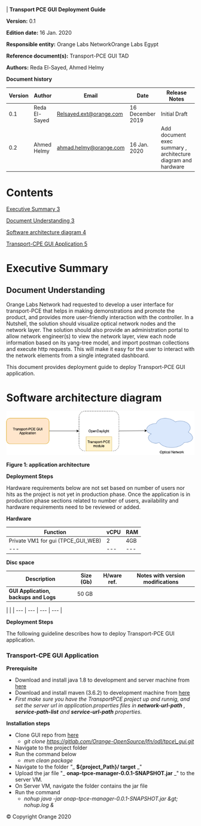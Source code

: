 ![]()

|
**Transport PCE GUI**
**Deployment Guide**



 **Version:** 0.1 
 
 **Edition date:**  16 Jan. 2020 
 
 **Responsible entity:**  Orange Labs NetworkOrange Labs Egypt
 
 **Reference document(s):** Transport-PCE GUI TAD 
 
**Authors:**  Reda El-Sayed, Ahmed Helmy 


**Document history**

| **Version** | **Author** | **Email** | **Date** | **Release Notes** |
| --- | --- | --- | --- | --- |
| 0.1 | Reda El-Sayed | Relsayed.ext@orange.com | 16 December 2019 | Initial Draft |
| 0.2 | Ahmed Helmy | [ahmad.helmy@orange.com](mailto:ahmad.helmy@orange.com) | 16 Jan. 2020 | Add document exec summary , architecture diagram and hardware |

# Contents

[Executive Summary 3](#_Toc30042928)

[Document Understanding 3](#_Toc30042929)

[Software architecture diagram 4](#_Toc30042930)



[Transport-CPE GUI Application 5](#_Toc30042932)

# Executive Summary

## Document Understanding

Orange Labs Network had requested to develop a user interface for transport-PCE that helps in making demonstrations and promote the product, and provides more user-friendly interaction with the controller. In a Nutshell, the solution should visualize optical network nodes and the network layer. The solution should also provide an administration portal to allow network engineer(s) to view the network layer, view each node information based on its yang-tree model, and import postman collections and execute http requests. This will make it easy for the user to interact with the network elements from a single integrated dashboard.

This document provides deployment guide to deploy Transport-PCE GUI application.

# Software architecture diagram

![](TA.png)

**Figure 1: application architecture**

**Deployment Steps**

Hardware requirements below are not set based on number of users nor hits as the project is not yet in production phase. Once the application is in production phase sections related to number of users, availability and hardware requirements need to be reviewed or added.

**Hardware**

| **Function** | **vCPU** | **RAM** |
| --- | --- | --- |
| Private VM1 for gui (TPCE\_GUI\_WEB) | 2 | 4GB |
| --- | --- | --- |

**Disc space**

| **Description** | **Size (Gb)** | **H/ware ref.** | **Notes with version modifications** |
| --- | --- | --- | --- |
| **GUI Application, backups and Logs** | 50 GB |
 |
 |
| --- | --- | --- | --- |

**Deployment Steps**

The following guideline describes how to deploy Transport-PCE GUI application.

### Transport-CPE GUI Application


**Prerequisite**

- Download and install java 1.8 to development and server machine from [here](https://www.oracle.com/technetwork/java/javase/downloads/jdk8-downloads-2133151.html)
- Download and install maven (3.6.2) to development machine from [here](https://maven.apache.org/)
- _First make sure you have the_ _TransportPCE_ _project up and runnig, and set the server url in_ _application.properties_ _files in_ **_network-url-path_** _,_ **_service-path-list_** _and_ **_service-url-path_** _properties._

**Installation steps**

- Clone GUI repo from [here](https://gitlab.forge.orange-labs.fr/tpce-gui/onap-tpce-manager.git/)
  - _git clone https://gitlab.com/Orange-OpenSource/lfn/odl/tpce\_gui.git_
- Navigate to the project folder
- Run the command below
  - _mvn clean package_
- Navigate to the folder _&quot;__ **${project\_Path}/ target** _&quot;
- Upload the jar file &quot;_ **onap-tpce-manager-0.0.1-SNAPSHOT.jar** _&quot; to the server VM.
- On Server VM, navigate the folder contains the jar file
- Run the command
  - _nohup java -jar onap-tpce-manager-0.0.1-SNAPSHOT.jar \&gt; nohup.log &amp;_





&copy; Copyright Orange 2020
